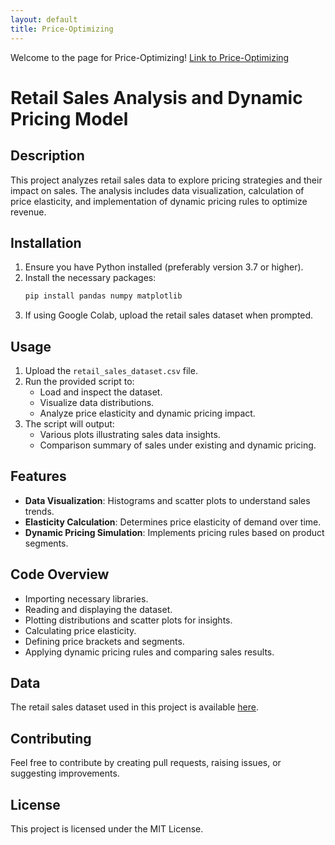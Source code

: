 ```yaml
---
layout: default
title: Price-Optimizing
---
```


Welcome to the page for Price-Optimizing! [Link to Price-Optimizing](https://github.com/SaMoAAlamdari/Price-Optimizing)

# Retail Sales Analysis and Dynamic Pricing Model

## Description
This project analyzes retail sales data to explore pricing strategies and their impact on sales. The analysis includes data visualization, calculation of price elasticity, and implementation of dynamic pricing rules to optimize revenue.

## Installation
1. Ensure you have Python installed (preferably version 3.7 or higher).
2. Install the necessary packages:
    ```bash
    pip install pandas numpy matplotlib
    ```
3. If using Google Colab, upload the retail sales dataset when prompted.

## Usage
1. Upload the `retail_sales_dataset.csv` file.
2. Run the provided script to:
    - Load and inspect the dataset.
    - Visualize data distributions.
    - Analyze price elasticity and dynamic pricing impact.
3. The script will output:
    - Various plots illustrating sales data insights.
    - Comparison summary of sales under existing and dynamic pricing.

## Features
- **Data Visualization**: Histograms and scatter plots to understand sales trends.
- **Elasticity Calculation**: Determines price elasticity of demand over time.
- **Dynamic Pricing Simulation**: Implements pricing rules based on product segments.

## Code Overview
- Importing necessary libraries.
- Reading and displaying the dataset.
- Plotting distributions and scatter plots for insights.
- Calculating price elasticity.
- Defining price brackets and segments.
- Applying dynamic pricing rules and comparing sales results.

## Data
The retail sales dataset used in this project is available [here](https://github.com/SaMoAAlamdari/Price-Optimizing/blob/main/retail_sales_dataset.csv).

## Contributing
Feel free to contribute by creating pull requests, raising issues, or suggesting improvements.

## License
This project is licensed under the MIT License.
